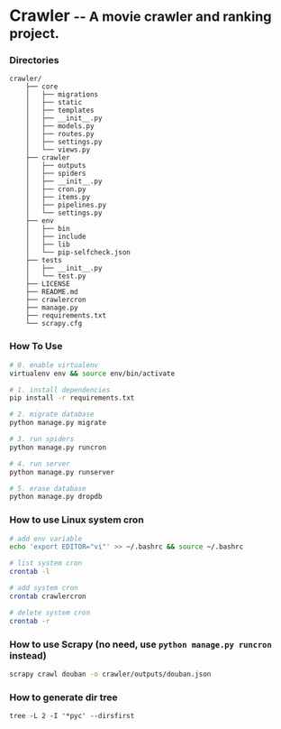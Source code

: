 # Crawler <small>-- A movie crawler and ranking project.</small>

### Directories

```
crawler/
    ├── core
    │   ├── migrations
    │   ├── static
    │   ├── templates
    │   ├── __init__.py
    │   ├── models.py
    │   ├── routes.py
    │   ├── settings.py
    │   └── views.py
    ├── crawler
    │   ├── outputs
    │   ├── spiders
    │   ├── __init__.py
    │   ├── cron.py
    │   ├── items.py
    │   ├── pipelines.py
    │   └── settings.py
    ├── env
    │   ├── bin
    │   ├── include
    │   ├── lib
    │   └── pip-selfcheck.json
    ├── tests
    │   ├── __init__.py
    │   └── test.py
    ├── LICENSE
    ├── README.md
    ├── crawlercron
    ├── manage.py
    ├── requirements.txt
    └── scrapy.cfg
```

### How To Use

``` bash
# 0. enable virtualenv
virtualenv env && source env/bin/activate

# 1. install dependencies
pip install -r requirements.txt

# 2. migrate database
python manage.py migrate

# 3. run spiders
python manage.py runcron

# 4. run server
python manage.py runserver

# 5. erase database
python manage.py dropdb
```

### How to use Linux system cron

``` bash
# add env variable
echo 'export EDITOR="vi"' >> ~/.bashrc && source ~/.bashrc

# list system cron
crontab -l

# add system cron
crontab crawlercron

# delete system cron
crontab -r
```

### How to use Scrapy (no need, use `python manage.py runcron` instead)

``` bash
scrapy crawl douban -o crawler/outputs/douban.json
```

### How to generate dir tree

```
tree -L 2 -I '*pyc' --dirsfirst
```
